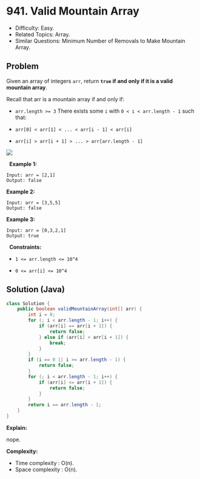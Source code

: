 # 941. Valid Mountain Array

- Difficulty: Easy.
- Related Topics: Array.
- Similar Questions: Minimum Number of Removals to Make Mountain Array.

## Problem

Given an array of integers ```arr```, return **```true``` if and only if it is a valid mountain array**.

Recall that arr is a mountain array if and only if:


	
- ```arr.length >= 3```
	There exists some ```i``` with ```0 < i < arr.length - 1``` such that:
	
		
- ```arr[0] < arr[1] < ... < arr[i - 1] < arr[i] ```
		
- ```arr[i] > arr[i + 1] > ... > arr[arr.length - 1]```
	
	


![](https://assets.leetcode.com/uploads/2019/10/20/hint_valid_mountain_array.png)

 
**Example 1:**
```
Input: arr = [2,1]
Output: false
```

**Example 2:**
```
Input: arr = [3,5,5]
Output: false
```

**Example 3:**
```
Input: arr = [0,3,2,1]
Output: true
```
 
**Constraints:**


	
- ```1 <= arr.length <= 10^4```
	
- ```0 <= arr[i] <= 10^4```



## Solution (Java)

```java
class Solution {
    public boolean validMountainArray(int[] arr) {
        int i = 0;
        for (; i < arr.length - 1; i++) {
            if (arr[i] == arr[i + 1]) {
                return false;
            } else if (arr[i] > arr[i + 1]) {
                break;
            }
        }
        if (i == 0 || i >= arr.length - 1) {
            return false;
        }
        for (; i < arr.length - 1; i++) {
            if (arr[i] <= arr[i + 1]) {
                return false;
            }
        }
        return i == arr.length - 1;
    }
}
```

**Explain:**

nope.

**Complexity:**

* Time complexity : O(n).
* Space complexity : O(n).
